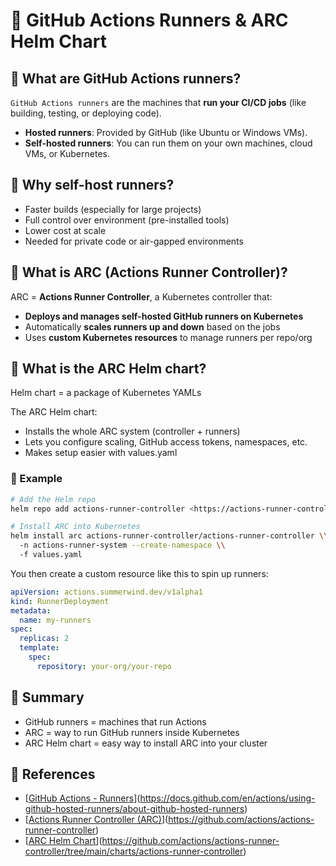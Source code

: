 # 💚 GitHub Actions Runners & ARC Helm Chart

## 💛 What are GitHub Actions runners?

`GitHub Actions runners` are the machines that **run your CI/CD jobs** (like building, testing, or deploying code).

- **Hosted runners**: Provided by GitHub (like Ubuntu or Windows VMs).
- **Self-hosted runners**: You can run them on your own machines, cloud VMs, or Kubernetes.

## 💛 Why self-host runners?

- Faster builds (especially for large projects)
- Full control over environment (pre-installed tools)
- Lower cost at scale
- Needed for private code or air-gapped environments

## 💛 What is ARC (Actions Runner Controller)?

ARC = **Actions Runner Controller**, a Kubernetes controller that:

- **Deploys and manages self-hosted GitHub runners on Kubernetes**
- Automatically **scales runners up and down** based on the jobs
- Uses **custom Kubernetes resources** to manage runners per repo/org

## 💛 What is the ARC Helm chart?

Helm chart = a package of Kubernetes YAMLs

The ARC Helm chart:

- Installs the whole ARC system (controller + runners)
- Lets you configure scaling, GitHub access tokens, namespaces, etc.
- Makes setup easier with values.yaml

### 🤍 Example

```bash
# Add the Helm repo
helm repo add actions-runner-controller <https://actions-runner-controller.github.io/actions-runner-controller>

# Install ARC into Kubernetes
helm install arc actions-runner-controller/actions-runner-controller \\
  -n actions-runner-system --create-namespace \\
  -f values.yaml

```

You then create a custom resource like this to spin up runners:

```yaml
apiVersion: actions.summerwind.dev/v1alpha1
kind: RunnerDeployment
metadata:
  name: my-runners
spec:
  replicas: 2
  template:
    spec:
      repository: your-org/your-repo

```

## 💛 Summary

- GitHub runners = machines that run Actions
- ARC = way to run GitHub runners inside Kubernetes
- ARC Helm chart = easy way to install ARC into your cluster

## 💛 References

- [[GitHub Actions - Runners](https://docs.github.com/en/actions/using-github-hosted-runners/about-github-hosted-runners)](https://docs.github.com/en/actions/using-github-hosted-runners/about-github-hosted-runners)
- [[Actions Runner Controller (ARC)](https://github.com/actions/actions-runner-controller)](https://github.com/actions/actions-runner-controller)
- [[ARC Helm Chart](https://github.com/actions/actions-runner-controller/tree/main/charts/actions-runner-controller)](https://github.com/actions/actions-runner-controller/tree/main/charts/actions-runner-controller)
